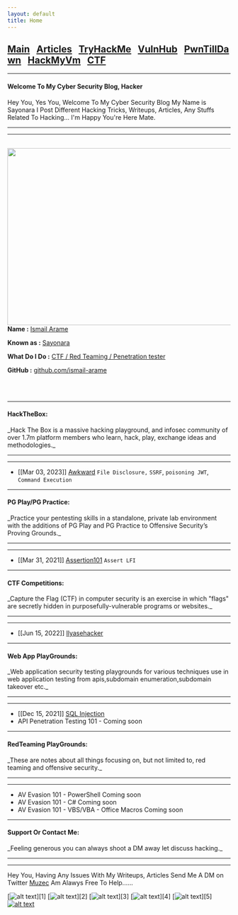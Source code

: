 ```yaml
---
layout: default
title: Home
---
```



<h2 class="mume-header" id="mainindexhtml-nbspnbsp-contactcontacthtml"><a href="./index.html">Main</a>&#xA0;&#xA0;&#xA0;<a href="/posts/articles/index.html">Articles</a>&#xA0;&#xA0;&#xA0;<a href="/posts/tryhackme/index.html">TryHackMe</a>&#xA0;&#xA0;&#xA0;<a href="/posts/vulnhub/index.html">VulnHub</a>&#xA0;&#xA0;&#xA0;<a href="/posts/pwntilldawn/index.html">PwnTillDawn</a>&#xA0;&#xA0;&#xA0;<a href="/posts/hackmyvm/index.html">HackMyVm</a>&#xA0;&#xA0;&#xA0;<a href="/posts/echoctf/index.html">CTF</a></h2>


* * *
#### Welcome To My Cyber Security Blog,  Hacker
Hey You, Yes You, Welcome To My Cyber Security Blog My Name is Sayonara I Post Different Hacking Tricks, Writeups, Articles, Any Stuffs Related To Hacking... I'm Happy You're Here Mate.

* * *


<hr>
<br>
<img style="padding-right: 30px;" align="left"  width="600" height="400" src="https://www.linkpicture.com/q/tengen-uzui-sound-hashira-demon-slayer-910@1@e-preview.jpg">
<br>
<p><strong>Name :</strong> <a href="#">Ismail Arame</a></p>
<p><strong>Known as :</strong> <a href="#">Sayonara</a></p>
<p><strong>What Do I Do :</strong> <a href="#">CTF / Red Teaming / Penetration tester</a></p>
<p><strong>GitHub :</strong> <a href="https://github.com/ismail-arame">github.com/ismail-arame</a></p>
<br clear="left">
<br clear="left">




* * *
<h4 class="mume-header" id="hackthebox">HackTheBox:</h4>
_Hack The Box is a massive hacking playground, and infosec community of over 1.7m platform members who learn, hack, play, exchange ideas and methodologies._
<hr>
<hr>


- [[Mar 03, 2023]] [Awkward](https://ismail-arame.github.io/posts/hackthebox/awkward.html) `File Disclosure,` `SSRF`, `poisoning JWT`, `Command Execution`





* * *
<h4 class="mume-header" id="pg">PG Play/PG Practice:</h4>
_Practice your pentesting skills in a standalone, private lab environment with the additions of PG Play and PG Practice to Offensive Security’s Proving Grounds._ 
<hr>
<hr>



- [[Mar 31, 2021]] [Assertion101](https://muzec0318.github.io/posts/PG/assertion101.html) `Assert LFI`



* * *
<h4 class="mume-header" id="ctf">CTF Competitions:</h4>
_Capture the Flag (CTF) in computer security is an exercise in which "flags" are secretly hidden in purposefully-vulnerable programs or websites._
<hr>
<hr>


- [[Jun 15, 2022]] [Ilyasehacker](https://muzec0318.github.io/posts/CTF/ilyasehacker.html)



* * *
<h4 class="mume-header" id="webapp">Web App PlayGrounds:</h4>
_Web application security testing playgrounds for various techniques use in web application testing from apis,subdomain enumeration,subdomain takeover etc._
<hr>
<hr>


- [[Dec 15, 2021]] [SQL Injection](https://muzec0318.github.io/posts/portswigger/sqli1.html)
- API Penetration Testing 101 - Coming soon




* * *
<h4 class="mume-header" id="redTeaming">RedTeaming PlayGrounds:</h4>
_These are notes about all things focusing on, but not limited to, red teaming and offensive security._
<hr>
<hr>


- AV Evasion 101 - PowerShell Coming soon
- AV Evasion 101 - C# Coming soon
- AV Evasion 101 - VBS/VBA - Office Macros Coming soon



* * *
<h4 class="mume-header" id="contact">Support Or Contact Me:</h4>
_Feeling generous you can always shoot a DM away let discuss hacking._
<hr>
<hr>

Hey You, Having Any Issues With My Writeups, Articles Send Me A DM on Twitter [Muzec](https://twitter.com/muzec_saminu)  Am Alawys Free To Help......


<!-- display the social media buttons in your README -->

[![alt text][1.1]][1]
[![alt text][2.1]][2]
[![alt text][3.1]][3]
[![alt text][4.1]][4]
[![alt text][5.1]][5]
[![alt text][6.1]][6]

<!-- icons with padding -->

[1.1]: http://i.imgur.com/tXSoThF.png
[2.1]: http://i.imgur.com/P3YfQoD.png
[3.1]: http://i.imgur.com/yCsTjba.png
[4.1]: http://i.imgur.com/YckIOms.png
[5.1]: http://i.imgur.com/1AGmwO3.png
[6.1]: http://i.imgur.com/0o48UoR.png


<!-- links to your social media accounts -->
<!-- update these accordingly -->


[6]: http://www.github.com/ismail-arame
